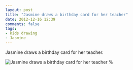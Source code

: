 ```yaml
---
layout: post
title: "Jasmine draws a birthday card for her teacher"
date: 2012-12-16 12:39
comments: false
tags: 
- kids drawing
- Jasmine
---
```

Jasmine draws a birthday card for her teacher.

![Jasmine draws a birthday card for her teacher %](http://media.eick.us/media/photographs/2012/2012-12-16/2012_12_07-jasmine-birthday-card.jpg)

